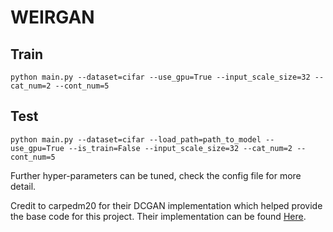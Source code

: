 # WEIRGAN


## Train
```
python main.py --dataset=cifar --use_gpu=True --input_scale_size=32 --cat_num=2 --cont_num=5
```

## Test
```
python main.py --dataset=cifar --load_path=path_to_model --use_gpu=True --is_train=False --input_scale_size=32 --cat_num=2 --cont_num=5
```

Further hyper-parameters can be tuned, check the config file for more detail.


Credit to carpedm20 for their DCGAN implementation which helped provide the base code for this project. Their implementation can be found [Here](https://github.com/carpedm20/DCGAN-tensorflow).
